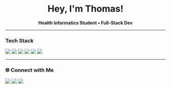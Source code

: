 <!-- Profile README for Thomas (CodingWithKantecki) -->

<h1 align="center"> Hey, I'm Thomas!</h1>
<p align="center">
  <b>Health Informatics Student • Full-Stack Dev</b><br/>
  
</p>

---

###  Tech Stack
<p>
  <img src="https://img.shields.io/badge/Python-3776AB?style=for-the-badge&logo=python&logoColor=white"/>
  <img src="https://img.shields.io/badge/SQL-336791?style=for-the-badge&logo=postgresql&logoColor=white"/>
  <img src="https://img.shields.io/badge/Tableau-005571?style=for-the-badge&logo=tableau&logoColor=white"/>
  <img src="https://img.shields.io/badge/FHIR-HL7-red?style=for-the-badge"/>
  <img src="https://img.shields.io/badge/HealthTech-EHR-blue?style=for-the-badge"/>
  <img src="https://img.shields.io/badge/GitHub-181717?style=for-the-badge&logo=github&logoColor=white"/>
</p>

---

### 🌐 Connect with Me
<p>
  <a href="https://kantecki.dev"><img src="https://img.shields.io/badge/Website-000?style=for-the-badge&logo=vercel&logoColor=white"/></a>
  <a href="https://www.linkedin.com/in/thomas-kantecki-836b39271/"><img src="https://img.shields.io/badge/LinkedIn-0077B5?style=for-the-badge&logo=linkedin&logoColor=white"/></a>
  <a href="https://github.com/CodingWithKantecki"><img src="https://img.shields.io/badge/GitHub-181717?style=for-the-badge&logo=github&logoColor=white"/></a>
</p>

